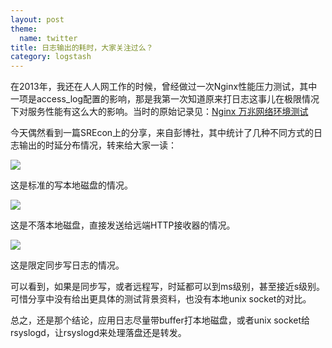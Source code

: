 ```yaml
---
layout: post
theme:
  name: twitter
title: 日志输出的耗时，大家关注过么？
category: logstash
---
```


在2013年，我还在人人网工作的时候，曾经做过一次Nginx性能压力测试，其中一项是access_log配置的影响，那是我第一次知道原来打日志这事儿在极限情况下对服务性能有这么大的影响。当时的原始记录见：[Nginx 万兆网络环境测试](/2013/02/25/nginx-testing-10Gibps/#section-10)

今天偶然看到一篇SREcon上的分享，来自彭博社，其中统计了几种不同方式的日志输出的时延分布情况，转来给大家一读：

![](https://pic4.zhimg.com/v2-a9e8549028714da5025f1a9c5ffab32b_r.jpg)

这是标准的写本地磁盘的情况。

![](https://pic2.zhimg.com/v2-7633294e7b6219b34b611c943ac0b285_r.jpg)

这是不落本地磁盘，直接发送给远端HTTP接收器的情况。

![](https://pic2.zhimg.com/v2-f5b99a7a31fb2768e752718bb08cb489_r.jpg)

这是限定同步写日志的情况。

可以看到，如果是同步写，或者远程写，时延都可以到ms级别，甚至接近s级别。可惜分享中没有给出更具体的测试背景资料，也没有本地unix socket的对比。

总之，还是那个结论，应用日志尽量带buffer打本地磁盘，或者unix socket给rsyslogd，让rsyslogd来处理落盘还是转发。
